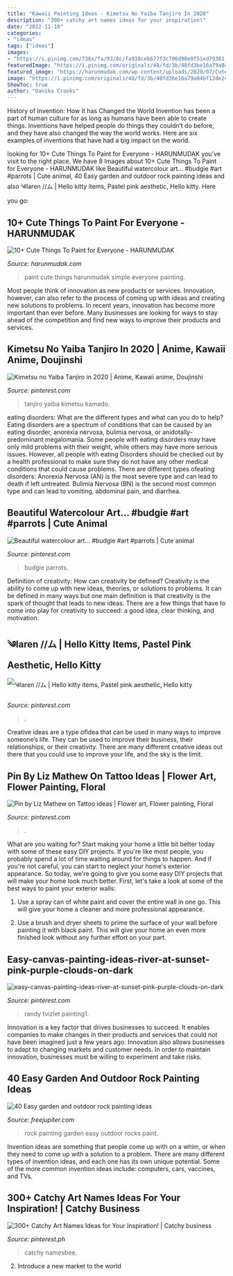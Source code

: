 ```yaml
---
title: "Kawaii Painting Ideas - Kimetsu No Yaiba Tanjiro In 2020"
description: "300+ catchy art names ideas for your inspiration!"
date: "2022-11-19"
categories:
- "ideas"
tags: ["ideas"]
images:
- "https://i.pinimg.com/736x/fa/93/8c/fa938ceb677f3c706d98e0f51ed79381.jpg"
featuredImage: "https://i.pinimg.com/originals/48/fd/3b/48fd3be16a79a846f12de24b2c677c04.jpg"
featured_image: "https://harunmudak.com/wp-content/uploads/2020/07/Cute-things-to-paint-9-719x1024.jpg"
image: "https://i.pinimg.com/originals/48/fd/3b/48fd3be16a79a846f12de24b2c677c04.jpg"
ShowToc: true
author: "Danika Crooks"
---
```



History of Invention: How It has Changed the World
Invention has been a part of human culture for as long as humans have been able to create things. Inventions have helped people do things they couldn’t do before, and they have also changed the way the world works. Here are six examples of inventions that have had a big impact on the world.

	

		
looking for 10+ Cute Things To Paint for Everyone - HARUNMUDAK you've visit to the right place. We have 8 Images about 10+ Cute Things To Paint for Everyone - HARUNMUDAK like Beautiful watercolour art... #budgie #art #parrots | Cute animal, 40 Easy garden and outdoor rock painting ideas and also ༄laren //ム | Hello kitty items, Pastel pink aesthetic, Hello kitty. Here you go:
		
    
## 10+ Cute Things To Paint For Everyone - HARUNMUDAK

<img loading=lazy src="https://harunmudak.com/wp-content/uploads/2020/07/Cute-things-to-paint-9-719x1024.jpg" onerror="this.onerror=null;this.src='https://tse3.mm.bing.net/th?id=OIP.zap4NERfNuqyZIdr2LPGYAHaKj&amp;pid=15.1';" alt="10+ Cute Things To Paint for Everyone - HARUNMUDAK">

_Source: harunmudak.com_

>paint cute things harunmudak simple everyone painting. 

	

Most people think of innovation as new products or services. Innovation, however, can also refer to the process of coming up with ideas and creating new solutions to problems. In recent years, innovation has become more important than ever before. Many businesses are looking for ways to stay ahead of the competition and find new ways to improve their products and services.

    
## Kimetsu No Yaiba Tanjiro In 2020 | Anime, Kawaii Anime, Doujinshi

<img loading=lazy src="https://i.pinimg.com/736x/fa/93/8c/fa938ceb677f3c706d98e0f51ed79381.jpg" onerror="this.onerror=null;this.src='https://tse4.mm.bing.net/th?id=OIP.P3TQgwMSZoKxsiQfiQz8DwHaKX&amp;pid=15.1';" alt="Kimetsu no Yaiba Tanjiro in 2020 | Anime, Kawaii anime, Doujinshi">

_Source: pinterest.com_

>tanjiro yaiba kimetsu kamado. 

	

eating disorders: What are the different types and what can you do to help?
Eating disorders are a spectrum of conditions that can be caused by an eating disorder, anorexia nervosa, bulimia nervosa, or anidotally-predominant megalomania. Some people with eating disorders may have only mild problems with their weight, while others may have more serious issues. However, all people with eating Disorders should be checked out by a health professional to make sure they do not have any other medical conditions that could cause problems. 
There are different types ofeating disorders: Anorexia Nervosa (AN) is the most severe type and can lead to death if left untreated. Bulimia Nervosa (BN) is the second most common type and can lead to vomiting, abdominal pain, and diarrhea.

    
## Beautiful Watercolour Art... #budgie #art #parrots | Cute Animal

<img loading=lazy src="https://i.pinimg.com/originals/48/fd/3b/48fd3be16a79a846f12de24b2c677c04.jpg" onerror="this.onerror=null;this.src='https://tse4.mm.bing.net/th?id=OIP.3fZrFllWWnAbDgnPZlBxSgHaKX&amp;pid=15.1';" alt="Beautiful watercolour art... #budgie #art #parrots | Cute animal">

_Source: pinterest.com_

>budgie parrots. 

	

Definition of creativity: How can creativity be defined?
Creativity is the ability to come up with new ideas, theories, or solutions to problems. It can be defined in many ways but one main definition is that creativity is the spark of thought that leads to new ideas. There are a few things that have to come into play for creativity to succeed: a good idea, clear thinking, and motivation.

    
## ༄laren //ム | Hello Kitty Items, Pastel Pink Aesthetic, Hello Kitty

<img loading=lazy src="https://i.pinimg.com/736x/76/fe/b8/76feb87c7da1e3e4ceb039c797ea621a.jpg" onerror="this.onerror=null;this.src='https://tse3.mm.bing.net/th?id=OIP.pD0e1LmW_pG3dWbOm6lnBwHaJE&amp;pid=15.1';" alt="༄laren //ム | Hello kitty items, Pastel pink aesthetic, Hello kitty">

_Source: pinterest.com_

>. 

	

Creative ideas are a type ofIdea that can be used in many ways to improve someone’s life. They can be used to improve their business, their relationships, or their creativity. There are many different creative ideas out there that you could use to improve your life, and the sky is the limit.

    
## Pin By Liz Mathew On Tattoo Ideas | Flower Art, Flower Painting, Floral

<img loading=lazy src="https://i.pinimg.com/736x/26/3c/33/263c337b2f8415089b92e5739cf16d30.jpg" onerror="this.onerror=null;this.src='https://tse1.mm.bing.net/th?id=OIP.D7SvrZm-AZZnrqWc9ZkcIAHaNJ&amp;pid=15.1';" alt="Pin by Liz Mathew on Tattoo ideas | Flower art, Flower painting, Floral">

_Source: pinterest.com_

>. 

	

What are you waiting for? Start making your home a little bit better today with some of these easy DIY projects.
If you're like most people, you probably spend a lot of time waiting around for things to happen. And if you're not careful, you can start to neglect your home's exterior appearance. So today, we're going to give you some easy DIY projects that will make your home look much better. First, let's take a look at some of the best ways to paint your exterior walls: 
1. Use a spray can of white paint and cover the entire wall in one go. This will give your home a cleaner and more professional appearance.

2. Use a brush and dryer sheets to prime the surface of your wall before painting it with black paint. This will give your home an even more finished look without any further effort on your part. 


    
## Easy-canvas-painting-ideas-river-at-sunset-pink-purple-clouds-on-dark

<img loading=lazy src="https://i.pinimg.com/736x/12/24/9c/12249c964a28a85c93911860b9542bd4.jpg" onerror="this.onerror=null;this.src='https://tse2.mm.bing.net/th?id=OIP.syElN6CYybxdYW4rxvCXFQHaJ5&amp;pid=15.1';" alt="easy-canvas-painting-ideas-river-at-sunset-pink-purple-clouds-on-dark">

_Source: pinterest.com_

>randy tvizlet painting1. 

	

Innovation is a key factor that drives businesses to succeed. It enables companies to make changes in their products and services that could not have been imagined just a few years ago. Innovation also allows businesses to adapt to changing markets and customer needs. In order to maintain innovation, businesses must be willing to experiment and take risks.

    
## 40 Easy Garden And Outdoor Rock Painting Ideas

<img loading=lazy src="http://www.freejupiter.com/wp-content/uploads/2017/08/Easy-garden-and-outdoor-rock-painting-ideas-7-1.jpg" onerror="this.onerror=null;this.src='https://tse2.mm.bing.net/th?id=OIP.rZggl8ELm82SmWFVT6Ma9wHaLF&amp;pid=15.1';" alt="40 Easy garden and outdoor rock painting ideas">

_Source: freejupiter.com_

>rock painting garden easy outdoor rocks paint. 

	

Invention ideas are something that people come up with on a whim, or when they need to come up with a solution to a problem. There are many different types of invention ideas, and each one has its own unique potential. Some of the more common invention ideas include: computers, cars, vaccines, and TVs.

    
## 300+ Catchy Art Names Ideas For Your Inspiration! | Catchy Business

<img loading=lazy src="https://i.pinimg.com/736x/9f/d8/0c/9fd80c4a89d962ea068a63164194e3a3.jpg" onerror="this.onerror=null;this.src='https://tse4.mm.bing.net/th?id=OIP.Vm8jZwKTwfMJ7P9vHcLs1QHaJ6&amp;pid=15.1';" alt="300+ Catchy Art Names Ideas for Your Inspiration! | Catchy business">

_Source: pinterest.ph_

>catchy namesbee. 

	

2. Introduce a new market to the world 

